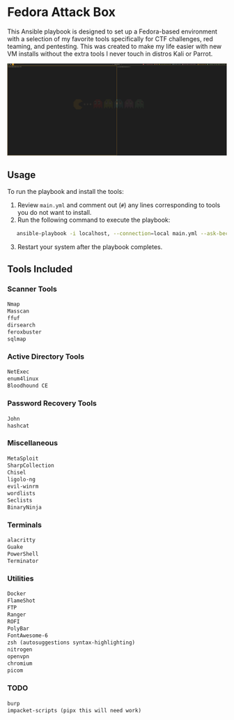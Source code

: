 # Fedora Attack Box
This Ansible playbook is designed to set up a Fedora-based environment with a selection of my favorite tools specifically for CTF challenges, red teaming, and pentesting. This was created to make my life easier with new VM installs without the extra tools I never touch in distros Kali or Parrot.

![Screen Shot](screenshots/screenshot.png)

## Usage
To run the playbook and install the tools:

1. Review `main.yml` and comment out (`#`) any lines corresponding to tools you do not want to install.
2. Run the following command to execute the playbook:
```bash
   ansible-playbook -i localhost, --connection=local main.yml --ask-become-pass
```
3. Restart your system after the playbook completes.

## Tools Included
### Scanner Tools
```
Nmap
Masscan
ffuf
dirsearch
feroxbuster
sqlmap
```

### Active Directory Tools
```
NetExec
enum4linux
Bloodhound CE
```

### Password Recovery Tools
```
John
hashcat
```

### Miscellaneous
```
MetaSploit
SharpCollection
Chisel
ligolo-ng
evil-winrm
wordlists
Seclists
BinaryNinja
```

### Terminals
```
alacritty
Guake
PowerShell
Terminator
```

### Utilities
```
Docker
FlameShot
FTP
Ranger
ROFI
PolyBar
FontAwesome-6
zsh (autosuggestions syntax-highlighting)
nitrogen
openvpn
chromium
picom
```

### TODO
```
burp
impacket-scripts (pipx this will need work)
```